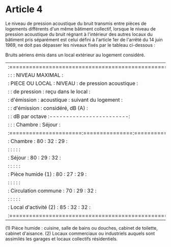 # Article 4

Le niveau de pression acoustique du bruit transmis entre pièces de logements différents d'un même bâtiment collectif, lorsque le niveau de pression acoustique du bruit régnant à l'intérieur des autres locaux du bâtiment pris séparément est celui défini à l'article 1er de l'arrêté du 14 juin 1969, ne doit pas dépasser les niveaux fixés par le tableau ci-dessous :

Bruits aériens émis dans un local extérieur au logement considéré.

<table>
<tr>
<td> :===============================================================:</td>
</tr>
<tr>
<td> :                      :               :     NIVEAU MAXIMAL     :</td>
</tr>
<tr>
<td> :   PIECE OU LOCAL     :    NIVEAU     : de pression acoustique :</td>
</tr>
<tr>
<td> :                      :  de pression  :   reçu dans le local   :</td>
</tr>
<tr>
<td> :     d'émission       :  acoustique   :   suivant du logement  :</td>
</tr>
<tr>
<td> :                      :  d'émission   :    considéré, dB (A)   :</td>
</tr>
<tr>
<td> :                      : dB par octave :------------------------:</td>
</tr>
<tr>
<td> :                      :               :   Chambre  :  Séjour   :</td>
</tr>
<tr>
<td> :======================:===============:============:===========:</td>
</tr>
<tr>
<td> : Chambre              :      80       :     32     :    29     :</td>
</tr>
<tr>
<td> :                      :               :            :           :</td>
</tr>
<tr>
<td> : Séjour               :      80       :     29     :    32     :</td>
</tr>
<tr>
<td> :                      :               :            :           :</td>
</tr>
<tr>
<td> : Pièce humide (1)     :      80       :     27     :    29     :</td>
</tr>
<tr>
<td> :                      :               :            :           :</td>
</tr>
<tr>
<td> : Circulation commune  :      70       :     29     :    32     :</td>
</tr>
<tr>
<td> :                      :               :            :           :</td>
</tr>
<tr>
<td> : Local d'activité (2) :      85       :     32     :    32     :</td>
</tr>
<tr>
<td> :===============================================================:</td>
</tr>
</table>

(1) Pièce humide : cuisine, salle de bains ou douches, cabinet de     toilette, cabinet d'aisance. (2) Locaux commerciaux ou industriels auquels sont assimilés les     garages et locaux collectifs résidentiels.
